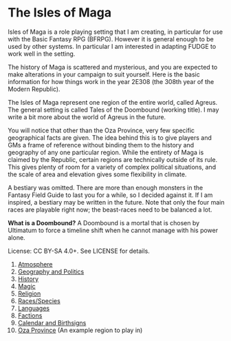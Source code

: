 The Isles of Maga
=================
Isles of Maga is a role playing setting that I am creating, in particular for use with the Basic Fantasy RPG (BFRPG). However it is general enough to be used by other systems. In particular I am interested in adapting FUDGE to work well in the setting.

The history of Maga is scattered and mysterious, and you are expected to make alterations in your campaign to suit yourself. Here is the basic information for how things work in the year 2E308 (the 308th year of the Modern Republic).

The Isles of Maga represent one region of the entire world, called Agreus. The general setting is called Tales of the Doombound (working title). I may write a bit more about the world of Agreus in the future.

You will notice that other than the Oza Province, very few specific geographical facts are given. The idea behind this is to give players and GMs a frame of reference without binding them to the history and geography of any one particular region. While the entirety of Maga is claimed by the Republic, certain regions are technically outside of its rule. This gives plenty of room for a variety of complex political situations, and the scale of area and elevation gives some flexibility in climate.

A bestiary was omitted. There are more than enough monsters in the Fantasy Field Guide to last you for a while, so I decided against it. If I am inspired, a bestiary may be written in the future. Note that only the four main races are playable right now; the beast-races need to be balanced a lot.

**What is a Doombound?** A Doombound is a mortal that is chosen by Ultimatum to force a timeline shift when he cannot manage with his power alone.

License: CC BY-SA 4.0+. See LICENSE for details.

1. [Atmosphere](atmosphere.md)
2. [Geography and Politics](geography.md)
3. [History](history.md)
4. [Magic](magic.md)
5. [Religion](religion.md)
6. [Races/Species](races.md)
7. [Languages](language.md)
8. [Factions](factions.md)
9. [Calendar and Birthsigns](calendar.md)
10. [Oza Province](oza.md) (An example region to play in)
